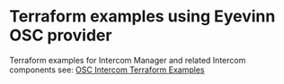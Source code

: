 # Terraform examples using Eyevinn OSC provider

Terraform examples for Intercom Manager and related Intercom components see:
[OSC Intercom Terraform Examples](https://github.com/EyevinnOSC/terraform-examples/tree/main/examples/intercom)
